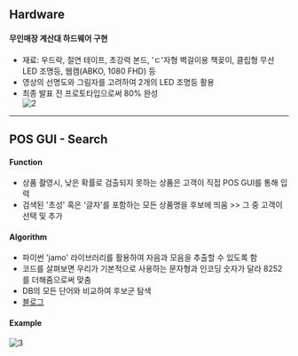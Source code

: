 ## Hardware

#### 무인매장 계산대 하드웨어 구현
* 재료: 우드락, 절연 테이프, 초강력 본드, 'ㄷ'자형 벽걸이용 책꽂이, 클립형 무선 LED 조명등, 웹캠(ABKO, 1080 FHD) 등
* 영상의 선명도와 그림자를 고려하여 2개의 LED 조명등 활용
* 최종 발표 전 프로토타입으로써 80% 완성   
![2](https://user-images.githubusercontent.com/32587029/144235528-3f31fb05-c9d8-47c3-8dda-6724909a1fce.JPG)

---
## POS GUI - Search

#### Function
* 상품 촬영시, 낮은 확률로 검출되지 못하는 상품은 고객이 직접 POS GUI를 통해 입력
* 검색된 '초성' 혹은 '글자'를 포함하는 모든 상품명을 후보에 띄움 >> 그 중 고객이 선택 및 추가  

#### Algorithm
* 파이썬 'jamo' 라이브러리를 활용하여 자음과 모음을 추출할 수 있도록 함
* 코드를 살펴보면 우리가 기본적으로 사용하는 문자형과 인코딩 숫자가 달라 8252를 더해줌으로써 맞춤
* DB의 모든 단어와 비교하여 후보군 탐색 
* [블로그](https://smlee729.github.io/python/natural%20language%20processing/2015/12/29/korean-letter-processing-search.html)

#### Example
![3](https://user-images.githubusercontent.com/32587029/144235547-c7fa5bfe-5eb0-43b8-b2ee-f41c11b13a74.JPG)


